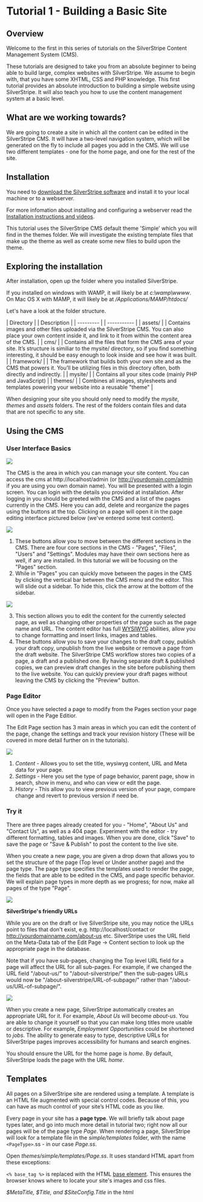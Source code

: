 # Tutorial 1 - Building a Basic Site

## Overview

Welcome to the first in this series of tutorials on the SilverStripe Content Management System (CMS). 

These tutorials are designed to take you from an absolute beginner to being able to build large, complex websites with
SilverStripe. We assume to begin with, that you have some XHTML, CSS and PHP knowledge. This first tutorial provides an absolute
introduction to building a simple website using SilverStripe. It will also teach you how to use the content management system at a basic level.

##  What are we working towards?

We are going to create a site in which all the content can be edited in the SilverStripe CMS. It will have a two-level
navigation system, which will be generated on the fly to include all pages you add in the CMS. We will use two different
templates - one for the home page, and one for the rest of the site.

##  Installation

You need to [download the SilverStripe software](http://www.silverstripe.org/stable-download) and install it to your local
machine or to a webserver. 

For more infomation about installing and configuring a webserver read the [Installation instructions and videos](../installation). 

This tutorial uses the SilverStripe CMS default theme 'Simple' which you will find in the themes folder. We will investigate the existing template files that make up the theme as well as create some new files to build upon the theme.

##  Exploring the installation

After installation, open up the folder where you installed SilverStripe. 

If you installed on windows with WAMP, it will likely be at *c:\wamp\wwww*. On Mac OS X with MAMP, it will likely be at */Applications/MAMP/htdocs/*

Let's have a look at the folder structure.

 | Directory | | Description  | 
 | --------- | | -----------  | 
 | assets/   | | Contains images and other files uploaded via the SilverStripe CMS. You can also place your own content inside it, and link to it from within the content area of the CMS. | 
 | cms/      | | Contains all the files that form the CMS area of your site. It’s structure is similiar to the mysite/ directory, so if you find something interesting, it should be easy enough to look inside and see how it was built. | 
 | framework/ | | The framework that builds both your own site and as the CMS that powers it. You’ll be utilizing files in this directory often, both directly and indirectly.                                                             | 
 | mysite/   | | Contains all your sites code (mainly PHP and JavaScript)  | 
 | themes/   | | Combines all images, stylesheets and templates powering your website into a reusable "theme" | 
      
When designing your site you should only need to modify the *mysite*, *themes* and *assets* folders. The rest of the folders contain files and data that are not specific to any site.

##  Using the CMS

### User Interface Basics

![](_images/tutorial1_cms-basic.jpg)

The CMS is the area in which you can manage your site content. You can access the cms at http://localhost/admin (or http://yourdomain.com/admin if you are using you own domain name). You
will be presented with a login screen. You can login with the details you provided at installation. After logging in you
should be greeted with the CMS and a list of the pages currently in the CMS. Here you can add, delete and reorganize the pages using the buttons at the top. Clicking on a page will open it in the page editing interface pictured below (we've entered some test content).

![](_images/tutorial1_cms-numbered.jpg)

1.  These buttons allow you to move between the different sections in the CMS. There are four core sections in the CMS - "Pages", "Files", "Users" and "Settings". Modules may have their own sections here as well, if any are installed. In this tutorial we will be focusing on the "Pages" section.
2.  While in "Pages" you can quickly move between the pages in the CMS by clicking the vertical bar between the CMS menu and the editor. This will slide out a sidebar. To hide this, click the arrow at the bottom of the sidebar.

![](_images/tutorial1_cms-numbered-2b.jpg)

3.  This section allows you to edit the content for the currently selected page, as well as changing other properties of the page such as the page name and URL. The content editor has full [WYSIWYG](http://en.wikipedia.org/wiki/WYSIWYG) abilities, allow you to change formatting and insert links, images and tables.
4.  These buttons allow you to save your changes to the draft copy, publish your draft copy, unpublish from the live website or remove a page from the draft website. 
The SilverStripe CMS workflow stores two copies of a page, a draft and a published one. By having separate draft & published copies, we can preview draft changes in the site before publishing them to the live website. You can quickly preview your draft pages without leaving the CMS by clicking the "Preview" button.

### Page Editor

Once you have selected a page to modify from the Pages section your page will open in the Page Editior. 

The Edit Page section has 3 main areas in which you can edit the content of the page, change the settings and track your revision history (These will be covered in more detail further on in the tutorials).

![](_images/tutorial1_editpage-numbered.jpg)

1.  *Content* - Allows you to set the title, wysiwyg content, URL and Meta data for your page.
2.  *Settings* - Here you set the type of page behavior, parent page, show in search, show in menu, and who can view or edit the page.
3.  *History* - This allow you to view previous version of your page, compare change and revert to previous version if need be.


### Try it

There are three pages already created for you - "Home", "About Us" and "Contact Us", as well as a 404 page. Experiment
with the editor - try different formatting, tables and images. When you are done, click "Save" to save the page or "Save
& Publish" to post the content to the live site. 

When you create a new page, you are given a drop down that allows you to set the structure of the page (Top level or Under another page) and the page type. 
The page type specifies the templates used to render the page, the fields that are able to be edited in the CMS, and page specific
behavior. We will explain page types in more depth as we progress; for now, make all pages of the type "Page".

![](_images/tutorial1_addpage.jpg)

**SilverStripe's friendly URLs**

While you are on the draft or live SilverStripe site, you may notice the URLs point to files that don't exist, e.g.
http://localhost/contact or http://yourdomainname.com/about-us etc. SilverStripe uses the URL field on the Meta-Data tab of the Edit Page -> Content section to look up the appropriate
page in the database.

Note that if you have sub-pages, changing the Top level URL field for a page will affect the URL for all sub-pages. For example, if we changed the URL field "/about-us/" to "/about-silverstripe/" then the sub-pages URLs would now be "/about-silverstripe/URL-of-subpage/" rather than "/about-us/URL-of-subpage/".

![](_images/tutorial1_url.jpg)

When you create a new page, SilverStripe automatically creates an appropriate URL for it. For example, *About Us* will
become *about-us*. You are able to change it yourself so that you can make long titles more usable or descriptive. For
example, *Employment Opportunities* could be shortened to *jobs*. The ability to generate easy to type, descriptive URLs
for SilverStripe pages improves accessibility for humans and search engines.

You should ensure the URL for the home page is *home*. By default, SilverStripe loads the page with the URL *home*.


## Templates

All pages on a SilverStripe site are rendered using a template. A template is an HTML file augmented with special
control codes. Because of this, you can have as much control of your site’s HTML code as you like.

Every page in your site has a **page type**. We will briefly talk about page types later, and go into much more detail
in tutorial two; right now all our pages will be of the page type *Page*. When rendering a page, SilverStripe will look
for a template file in the *simple/templates* folder, with the name `<PageType>`.ss - in our case *Page.ss*.

Open *themes/simple/templates/Page.ss*. It uses standard HTML apart from these exceptions: 

`<% base_tag %>` is replaced with the HTML [base element](http://www.w3.org/TR/html401/struct/links.html#h-12.4). This
ensures the browser knows where to locate your site's images and css files.

*$MetaTitle, $Title, and $SiteConfig.Title* in the html <title> tag are replaced by the title set in the Meta tags, Page Name, or Settings -> Site Title.

*$Title* is simply replaced with the name of the page ('Page name' on the 'Main' tab in the editor).

*$MetaTags* adds meta tags for search engines, as well as the page title ('Title' on the 'Meta-data' tab in the
editor). You can define your metatags in the meta-data tab off the content editor in the CMS. 

*$Layout* is replaced with the contents of a template file with the same name as the page type we are using. 

Open *themes/simple/templates/Layout/Page.ss*. You will see more HTML and more SilverStripe template replacement tags and variables.

*$Content* is replaced with the content of the page currently being viewed. This allows you to make all changes to
your site's content in the CMS.

These template markers are processed by SilverStripe into HTML before being sent to your
browser and are formatted either with a *$* at the beginning or are between the SilverStripe template tags *`<%  %>`*.


**Flushing the cache**

Whenever we edit a template file, we need to append *?flush=1* onto the end of the URL, e.g.
http://localhost/home/?flush=1. SilverStripe stores template files in a cache for quicker load times. Whenever there are
changes to the template, we must flush the cache in order for the changes to take effect.

##  The Navigation System

We are now going to look at how the navigation system is implemented in the template. 

Open up *themes/simple/templates/Includes/Navigation.ss*

Menu for our site are created using a **loop**. Loops allow us to iterate over a data set, and render each item using a sub-template. The
**loop** *Menu(1)* returns the set of the first level menu items. We can then use the template variable
*$MenuTitle* to show the title of the page we are linking to, $Link for the URL of the page and $LinkingMode to help style our menu with CSS (explained in more detail shortly).

> $Title refers to *Page Name* in the CMS, whereas $MenuTitle refers to (the often shorter) *Navigation label*

	:::ss
	<ul>
		<% loop Menu(1) %>	  
			<li class="$LinkingMode"><a href="$Link" title="$Title.XML">$MenuTitle.XML</a></li>
		<% end_loop %>
	</ul>

Here we've created an unordered list called *Menu1*, which *themes/simple/css/layout.css* will style into the menu.
Then, using a loop over the page control *Menu(1)*, we add a link to the list for each menu item. 

This creates the navigation at the top of the page:

![](_images/tutorial1_menu.jpg)



## Highlighting the current page

A useful feature is highlighting the current page the user is looking at. We can do this with the template variable
*$LinkingMode* which we mentioned before. *$LinkingMode* returns one of three values:

*  *current* - This page is being visited, and should be highlighted
*  *link* - The page is not currently being visited, so shouldn't be highlighted
*  *section* - A page under this page is being visited so you probably want to highlight it.

> For example: if you were visiting a staff member such as "Home > Company > Staff > Bob Smith", you would want to highlight 'Company' to say you are in that section.

Highlighting the current page is easy, simply assign a css class based on the value of *$LinkingMode*. Then provide a different style for current/section in css, as has been provided for you in *simple/css/layout.css*. 

![](_images/tutorial1_menu-highlighted.jpg)

## A second level of navigation

The top navigation system is currently quite restrictive. There is no way to
nest pages, we have a completely flat site. Adding a second level in SilverStripe is easy. First (if you haven't already done so), let's add some pages. 

The "About Us" section could use some expansion. 

Select "Add New" in the Pages section, and create two new pages nested under the page "About Us" called "What we do" and "Our History" with the type "Page". 

You can also create the pages elsewhere on the site tree, and drag and drop the pages into place. 

Either way, your site tree should now look something like this:

![](_images/tutorial1_2nd_level-cut.jpg)

Great, we now have a hierarchical site structure, let's now look at how this is created and displayed in our template.

Adding a second level menu is very similar to adding the first level menu. 

Open up */themes/simple/templates/Includes/Sidebar.ss* template and look at the following code:

	:::ss
	<ul>
	  <% loop Menu(2) %>
	    <li class="$LinkingMode"><a href="$Link" title="Go to the $Title.XML page"><span class="arrow">&rarr;</span><span class="text">$MenuTitle.XML</span></a></li>
	  <% end_loop %>
	</ul>

This should look very familiar. It is the same idea as our first menu, except the loop block now uses *Menu(2)* instead of *Menu(1)*. 
As we can see here, the *Menu* control takes a single
argument - the level of the menu we want to get. Our css file will style this linked list into the second level menu,
using our usual *$LinkingMode* technique to highlight the current page.

To make sure the menu is not displayed on every page, even those that *don't* have any nested pages. We use an **if block**. 
Look again in the *Sidebar.ss* file and you will see that the menu is surrounded with an **if block**
like this:

	:::ss
	<% if Menu(2) %>
		...
			<ul>
				<% loop Menu(2) %>
				<li class="$LinkingMode"><a href="$Link" title="Go to the $Title.XML page"><span class="arrow">&rarr;</span><span class="text">$MenuTitle.XML</span></a></li>
				<% end_loop %>
			</ul>
		...
	<% end_if %>  	

The if block only includes the code inside it if the condition is true. In this case, it checks for the existence of
*Menu(2)*. If it exists then the code inside will be processed and the menu will be shown. Otherwise the code will not
be processed and the menu will not be shown.

Now that we have two levels of navigation, it would also be useful to include some "breadcrumbs". 

Open up */themes/simple/templates/Includes/BreadCrumbs.ss* template and look at the following code:

	:::ss
	<% if Level(2) %>
	<div id="Breadcrumbs">
	   	$Breadcrumbs
	</div>
<% end_if %>	

Breadcrumbs are only useful on pages that aren't in the top level. We can ensure that we only show them if we aren't in
the top level with another if statement.

The *Level* page control allows you to get data from the page's parents, e.g. if you used *Level(1)*, you could use
*$Level(1).Title* to get the top level page title. In this case, we merely use it to check the existence of a second
level page; if one exists then we include the breadcrumbs.

This shows how the two level navigation system functions. Both menus should be updating and highlighting as you move
from page to page. They will also mirror changes done in the SilverStripe CMS, such as renaming pages or moving them
around.

![](_images/tutorial1_menu-two-level.jpg)

Feel free to experiment with the if and loop blocks, for example you could create a drop down style menu from the top navigation using a combination of the if blocks, loop blocks and some CSS to style it. This uses a *Children* if and loop block which checks to see if there is any sub-pages available within each top level navigation item, you will need to come up with your own CSS to correctly style this approach.

	::ss
	<ul>
	  <% loop Menu(1) %>
	    <li class="$LinkingMode">
	      <a href="$Link" title="$Title.XML">$MenuTitle.XML</a>
	      <% if Children %>
	      <ul>
	        <% loop Children %>
	          <li class="$LinkingMode"><a href="$Link" title="Go to the $Title.XML page"><span class="arrow">&rarr;</span><span class="text">$MenuTitle.XML</span></a></li>
	        <% end_loop %>
	      <ul>
	      <% end_if %>
	    </li>
	  <% end_loop %>
	</ul>




## Using a different template for the home page

So far, a single template layout *Layouts/Page.ss* is being used for the entire site. This is useful for the purpose of this
tutorial, but in a finished website we can expect there to be several page layouts.

To illustrate how we do this, we will create a new template for the homepage. This template will have a large graphical
banner to welcome visitors.

### Creating a new page type

Earlier we stated that every page in a SilverStripe site has a **page type**, and that SilverStripe will look for a
template or template layout corresponding to the page type. Therefore, the first step to get the homepage using a different template is to
create a new page type.

Each page type is represented by two php classes: a *data object* and a *controller*. Don't worry about the details of page
types right now, we will go into much more detail in tutorial two.

Create a new file *HomePage.php* in *mysite/code*. Copy the following code into it:

	:::php
	<?php
	/**
	 * Defines the HomePage page type
	 */
	
	class HomePage extends Page {
	   static $db = array(
	   );
	   static $has_one = array(
	   );
	}
	
	class HomePage_Controller extends Page_Controller {
		
	}


Every page type also has a database table corresponding to it. Every time we modify the database, we need to rebuild it.
We can do this by going to [http://localhost/dev/build?flush=1](http://localhost/dev/build?flush=1) or replace *localhost* with your own domain name. 

It may take a moment, so be patient. This add tables and fields needed by your site, and modifies any structures that have changed. It
does this non-destructively - it will never delete your data.

As we have just created a new page type, SilverStripe will add this to the list of page types in the database.

### Changing the page type of the Home page

After building the database, we can change the page type of the homepage in the CMS. 

Navigate in the CMS to the "Home" page and under the "Behaviour" tab in the "Edit Page > Settings" section. Change it to *Home Page*, and click "Save & Publish".

![](_images/tutorial1_homepage-type.jpg)

Our homepage is now of the page type *HomePage*. However, even though it is of the *HomePage* page type, it is still
rendered with the *Page* template. SilverStripe still renders the homepage using the *Page* template because when we
created the *HomePage* page type, we inherited from *Page*. So when SilverStripe cannot find a *HomePage* template, it
will use the *Page* template. SilverStripe always attempts to use the most specific template first, and then falls back
to the template of the page type's parents.


### Creating a new template

To create a new template layout, create a copy of *Page.ss* (found in *themes/simple/templates/Layouts*) and call it *HomePage.ss*. If we flush the cache (*?flush=1*), SilverStripe should now be using *HomePage.ss* for the homepage, and *Page.ss* for the rest of the site. Now let's customize the *HomePage* template. 

First, remove the breadcrumbs and the secondary menu by removing the `<% include SideBar %>` line of code; we don't need them for the homepage. Let's replace the title with an image. Add this line above the *$Content* variable.

Now add the following to replace the `<h1>$Title</h1>` code in your template:

	:::ss
	<div id="Banner">
	  <img src="http://www.silverstripe.org/themes/silverstripe/images/sslogo.png" alt="Homepage image" />
	</div>


Your Home page should now look like this:


![](_images/tutorial1_home-template.jpg)

SilverStripe first searches for a template in the *themes/simple/templates* folder. Since there is no *HomePage.ss*,
it will use the *Page.ss* for both *Page* and *HomePage* page types. When it comes across the *$Layout* tag, it will
then descend into the *themes/simple/templates/Layout* folder, and will use *Page.ss* for the *Page* page type, and
*HomePage.ss* for the *HomePage* page type. So while you could create a HomePage.ss in the *themes/simple/templates/* it is better to reuse the navigation and footer common to both our Home page and the rest of the pages on our website and lets you write less code to achieve the end result.

![](_images/tutorial1_subtemplates-diagram.jpg)


## Summary

We have introduced template variables, controls and if blocks, and we have used these
to build a basic but fully functional site. You have also been briefly introduced to page types, and seen how they
correspond to templates and sub-templates. By using these templates, you have seen how to customize the site content
according to the page type of the page you are displaying.

In the next tutorial, [Extending a Basic Site](2-extending-a-basic-site), we will explore page types on a
deeper level, and see how you can customize your own page types to extend SilverStripe to do much more interesting
things.

[Next Tutorial >>](2-extending-a-basic-site)

## Books on SilverStripe 

*  [Official book on SilverStripe in English](http://www.silverstripe.org/silverstripe-book).
*  [Official book on SilverStripe in German](http://www.silverstripe.org/das-silverstripe-buch).

![](_images/silverstripe-cms-book-front-cover-design-june2009preview.jpg)
